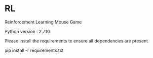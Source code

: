 # RL
Reinforcement Learning Mouse Game

Python version : 2.7.10<br>

Please install the requirements to ensure all dependencies are present<br>

pip install -r requirements.txt
